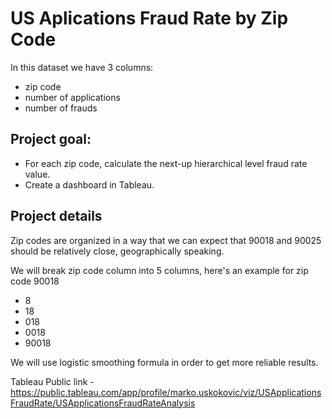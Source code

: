 # US Aplications Fraud Rate by Zip Code

In this dataset we have 3 columns:

- zip code
- number of applications
- number of frauds

## Project goal:
- For each zip code, calculate the next-up hierarchical level fraud rate value.
- Create a dashboard in Tableau.

## Project details
Zip codes are organized in a way that we can expect that 90018 and 90025 should be relatively close, geographically speaking.

We will break zip code column into 5 columns, here's an example for zip code 90018

- 8
- 18
- 018
- 0018
- 90018

We will use logistic smoothing formula in order to get more reliable results.

Tableau Public link - https://public.tableau.com/app/profile/marko.uskokovic/viz/USApplicationsFraudRate/USApplicationsFraudRateAnalysis
